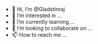 - 👋 Hi, I’m @Gladstinraj
- 👀 I’m interested in ...
- 🌱 I’m currently learning ...
- 💞️ I’m looking to collaborate on ...
- 📫 How to reach me ...

<!---
Gladstinraj/Gladstinraj is a ✨ special ✨ repository because its `README.md` (this file) appears on your GitHub profile.
You can click the Preview link to take a look at your changes.
--->
